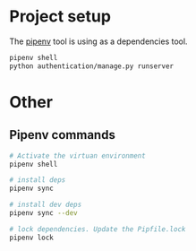 # Project setup

The [pipenv](https://pipenv.pypa.io/en/latest/) tool is using as a dependencies tool.

```bash
pipenv shell
python authentication/manage.py runserver
```

# Other

## Pipenv commands

```bash 
# Activate the virtuan environment
pipenv shell 

# install deps
pipenv sync

# install dev deps
pipenv sync --dev

# lock dependencies. Update the Pipfile.lock
pipenv lock

```